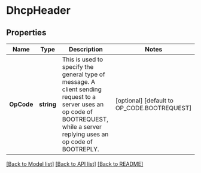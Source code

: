 # DhcpHeader

## Properties
Name | Type | Description | Notes
------------ | ------------- | ------------- | -------------
**OpCode** | **string** | This is used to specify the general type of message. A client sending request to a server uses an op code of BOOTREQUEST, while a server replying uses an op code of BOOTREPLY. | [optional] [default to OP_CODE.BOOTREQUEST]

[[Back to Model list]](../README.md#documentation-for-models) [[Back to API list]](../README.md#documentation-for-api-endpoints) [[Back to README]](../README.md)

